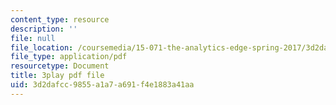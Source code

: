 ```yaml
---
content_type: resource
description: ''
file: null
file_location: /coursemedia/15-071-the-analytics-edge-spring-2017/3d2dafcc9855a1a7a691f4e1883a41aa_plpDQpjB044.pdf
file_type: application/pdf
resourcetype: Document
title: 3play pdf file
uid: 3d2dafcc-9855-a1a7-a691-f4e1883a41aa
---
```

